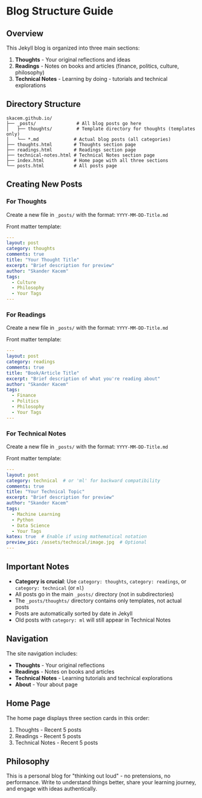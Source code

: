 # Blog Structure Guide

## Overview
This Jekyll blog is organized into three main sections:
1. **Thoughts** - Your original reflections and ideas
2. **Readings** - Notes on books and articles (finance, politics, culture, philosophy)
3. **Technical Notes** - Learning by doing - tutorials and technical explorations

## Directory Structure
```
skacem.github.io/
├── _posts/               # All blog posts go here
│   ├── thoughts/         # Template directory for thoughts (templates only)
│   └── *.md             # Actual blog posts (all categories)
├── thoughts.html        # Thoughts section page
├── readings.html        # Readings section page
├── technical-notes.html # Technical Notes section page
├── index.html           # Home page with all three sections
└── posts.html           # All posts page
```

## Creating New Posts

### For Thoughts
Create a new file in `_posts/` with the format: `YYYY-MM-DD-Title.md`

Front matter template:
```yaml
---
layout: post
category: thoughts
comments: true
title: "Your Thought Title"
excerpt: "Brief description for preview"
author: "Skander Kacem"
tags:
  - Culture
  - Philosophy
  - Your Tags
---
```

### For Readings
Create a new file in `_posts/` with the format: `YYYY-MM-DD-Title.md`

Front matter template:
```yaml
---
layout: post
category: readings
comments: true
title: "Book/Article Title"
excerpt: "Brief description of what you're reading about"
author: "Skander Kacem"
tags:
  - Finance
  - Politics
  - Philosophy
  - Your Tags
---
```

### For Technical Notes
Create a new file in `_posts/` with the format: `YYYY-MM-DD-Title.md`

Front matter template:
```yaml
---
layout: post
category: technical  # or 'ml' for backward compatibility
comments: true
title: "Your Technical Topic"
excerpt: "Brief description for preview"
author: "Skander Kacem"
tags:
  - Machine Learning
  - Python
  - Data Science
  - Your Tags
katex: true  # Enable if using mathematical notation
preview_pic: /assets/technical/image.jpg  # Optional
---
```

## Important Notes
- **Category is crucial**: Use `category: thoughts`, `category: readings`, or `category: technical` (or `ml`)
- All posts go in the main `_posts/` directory (not in subdirectories)
- The `_posts/thoughts/` directory contains only templates, not actual posts
- Posts are automatically sorted by date in Jekyll
- Old posts with `category: ml` will still appear in Technical Notes

## Navigation
The site navigation includes:
- **Thoughts** - Your original reflections
- **Readings** - Notes on books and articles
- **Technical Notes** - Learning tutorials and technical explorations
- **About** - Your about page

## Home Page
The home page displays three section cards in this order:
1. Thoughts - Recent 5 posts
2. Readings - Recent 5 posts
3. Technical Notes - Recent 5 posts

## Philosophy
This is a personal blog for "thinking out loud" - no pretensions, no performance. Write to understand things better, share your learning journey, and engage with ideas authentically.
